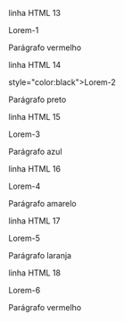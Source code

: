 

linha HTML 13 
<p>Lorem-1</p>
Parágrafo vermelho

linha HTML  14 
<p>style="color:black">Lorem-2</p>
Parágrafo preto

linha HTML  15
<p id="p3">Lorem-3</p>
Parágrafo azul

linha HTML  16 
<p class="class1">Lorem-4</p>
Parágrafo amarelo 

linha HTML  17 
<p id="p3" class="class1" >Lorem-5</p>
Parágrafo laranja

linha HTML  18 

<p >Lorem-6</p>
Parágrafo vermelho

